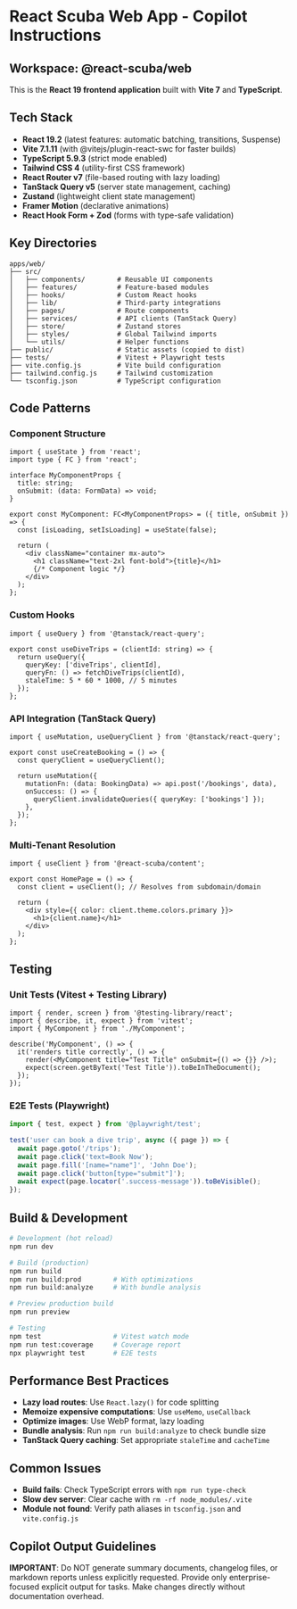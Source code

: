 # React Scuba Web App - Copilot Instructions

## Workspace: @react-scuba/web

This is the **React 19 frontend application** built with **Vite 7** and **TypeScript**.

## Tech Stack

- **React 19.2** (latest features: automatic batching, transitions, Suspense)
- **Vite 7.1.11** (with @vitejs/plugin-react-swc for faster builds)
- **TypeScript 5.9.3** (strict mode enabled)
- **Tailwind CSS 4** (utility-first CSS framework)
- **React Router v7** (file-based routing with lazy loading)
- **TanStack Query v5** (server state management, caching)
- **Zustand** (lightweight client state management)
- **Framer Motion** (declarative animations)
- **React Hook Form + Zod** (forms with type-safe validation)

## Key Directories

```
apps/web/
├── src/
│   ├── components/        # Reusable UI components
│   ├── features/          # Feature-based modules
│   ├── hooks/             # Custom React hooks
│   ├── lib/               # Third-party integrations
│   ├── pages/             # Route components
│   ├── services/          # API clients (TanStack Query)
│   ├── store/             # Zustand stores
│   ├── styles/            # Global Tailwind imports
│   └── utils/             # Helper functions
├── public/                # Static assets (copied to dist)
├── tests/                 # Vitest + Playwright tests
├── vite.config.js         # Vite build configuration
├── tailwind.config.js     # Tailwind customization
└── tsconfig.json          # TypeScript configuration
```

## Code Patterns

### Component Structure

```tsx
import { useState } from 'react';
import type { FC } from 'react';

interface MyComponentProps {
  title: string;
  onSubmit: (data: FormData) => void;
}

export const MyComponent: FC<MyComponentProps> = ({ title, onSubmit }) => {
  const [isLoading, setIsLoading] = useState(false);

  return (
    <div className="container mx-auto">
      <h1 className="text-2xl font-bold">{title}</h1>
      {/* Component logic */}
    </div>
  );
};
```

### Custom Hooks

```tsx
import { useQuery } from '@tanstack/react-query';

export const useDiveTrips = (clientId: string) => {
  return useQuery({
    queryKey: ['diveTrips', clientId],
    queryFn: () => fetchDiveTrips(clientId),
    staleTime: 5 * 60 * 1000, // 5 minutes
  });
};
```

### API Integration (TanStack Query)

```tsx
import { useMutation, useQueryClient } from '@tanstack/react-query';

export const useCreateBooking = () => {
  const queryClient = useQueryClient();

  return useMutation({
    mutationFn: (data: BookingData) => api.post('/bookings', data),
    onSuccess: () => {
      queryClient.invalidateQueries({ queryKey: ['bookings'] });
    },
  });
};
```

### Multi-Tenant Resolution

```tsx
import { useClient } from '@react-scuba/content';

export const HomePage = () => {
  const client = useClient(); // Resolves from subdomain/domain

  return (
    <div style={{ color: client.theme.colors.primary }}>
      <h1>{client.name}</h1>
    </div>
  );
};
```

## Testing

### Unit Tests (Vitest + Testing Library)

```tsx
import { render, screen } from '@testing-library/react';
import { describe, it, expect } from 'vitest';
import { MyComponent } from './MyComponent';

describe('MyComponent', () => {
  it('renders title correctly', () => {
    render(<MyComponent title="Test Title" onSubmit={() => {}} />);
    expect(screen.getByText('Test Title')).toBeInTheDocument();
  });
});
```

### E2E Tests (Playwright)

```typescript
import { test, expect } from '@playwright/test';

test('user can book a dive trip', async ({ page }) => {
  await page.goto('/trips');
  await page.click('text=Book Now');
  await page.fill('[name="name"]', 'John Doe');
  await page.click('button[type="submit"]');
  await expect(page.locator('.success-message')).toBeVisible();
});
```

## Build & Development

```bash
# Development (hot reload)
npm run dev

# Build (production)
npm run build
npm run build:prod        # With optimizations
npm run build:analyze     # With bundle analysis

# Preview production build
npm run preview

# Testing
npm test                  # Vitest watch mode
npm run test:coverage     # Coverage report
npx playwright test       # E2E tests
```

## Performance Best Practices

- **Lazy load routes**: Use `React.lazy()` for code splitting
- **Memoize expensive computations**: Use `useMemo`, `useCallback`
- **Optimize images**: Use WebP format, lazy loading
- **Bundle analysis**: Run `npm run build:analyze` to check bundle size
- **TanStack Query caching**: Set appropriate `staleTime` and `cacheTime`

## Common Issues

- **Build fails**: Check TypeScript errors with `npm run type-check`
- **Slow dev server**: Clear cache with `rm -rf node_modules/.vite`
- **Module not found**: Verify path aliases in `tsconfig.json` and `vite.config.js`

## Copilot Output Guidelines

**IMPORTANT**: Do NOT generate summary documents, changelog files, or markdown reports unless explicitly requested. Provide only enterprise-focused explicit output for tasks. Make changes directly without documentation overhead.
